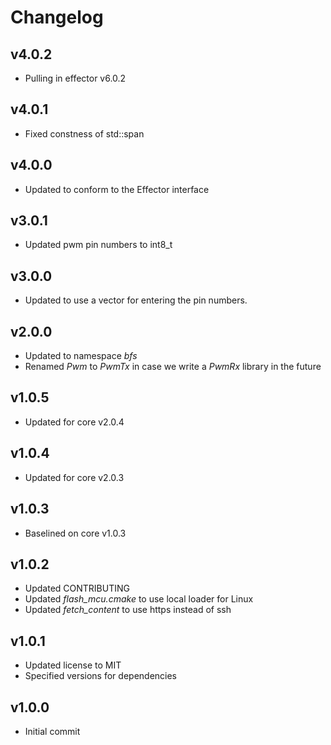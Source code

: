 # Changelog

## v4.0.2
- Pulling in effector v6.0.2

## v4.0.1
- Fixed constness of std::span

## v4.0.0
- Updated to conform to the Effector interface

## v3.0.1
- Updated pwm pin numbers to int8_t

## v3.0.0
- Updated to use a vector for entering the pin numbers.

## v2.0.0
- Updated to namespace *bfs*
- Renamed *Pwm* to *PwmTx* in case we write a *PwmRx* library in the future

## v1.0.5
- Updated for core v2.0.4

## v1.0.4
- Updated for core v2.0.3

## v1.0.3
- Baselined on core v1.0.3

## v1.0.2
- Updated CONTRIBUTING
- Updated *flash_mcu.cmake* to use local loader for Linux
- Updated *fetch_content* to use https instead of ssh

## v1.0.1
- Updated license to MIT
- Specified versions for dependencies

## v1.0.0
- Initial commit
